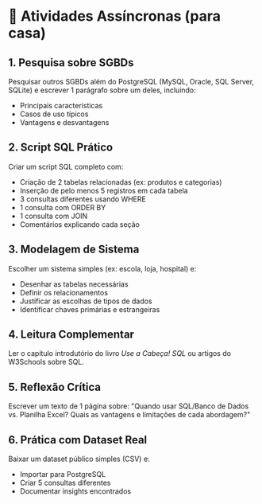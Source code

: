 # 🏡 Atividades Assíncronas (para casa)

## 1. Pesquisa sobre SGBDs

Pesquisar outros SGBDs além do PostgreSQL (MySQL, Oracle, SQL Server, SQLite) e escrever 1 parágrafo sobre um deles, incluindo:

- Principais características
- Casos de uso típicos
- Vantagens e desvantagens

## 2. Script SQL Prático

Criar um script SQL completo com:

- Criação de 2 tabelas relacionadas (ex: produtos e categorias)
- Inserção de pelo menos 5 registros em cada tabela
- 3 consultas diferentes usando WHERE
- 1 consulta com ORDER BY
- 1 consulta com JOIN
- Comentários explicando cada seção

## 3. Modelagem de Sistema

Escolher um sistema simples (ex: escola, loja, hospital) e:

- Desenhar as tabelas necessárias
- Definir os relacionamentos
- Justificar as escolhas de tipos de dados
- Identificar chaves primárias e estrangeiras

## 4. Leitura Complementar

Ler o capítulo introdutório do livro *Use a Cabeça! SQL* ou artigos do W3Schools sobre SQL.

## 5. Reflexão Crítica

Escrever um texto de 1 página sobre:
"Quando usar SQL/Banco de Dados vs. Planilha Excel? Quais as vantagens e limitações de cada abordagem?"

## 6. Prática com Dataset Real

Baixar um dataset público simples (CSV) e:

- Importar para PostgreSQL
- Criar 5 consultas diferentes
- Documentar insights encontrados